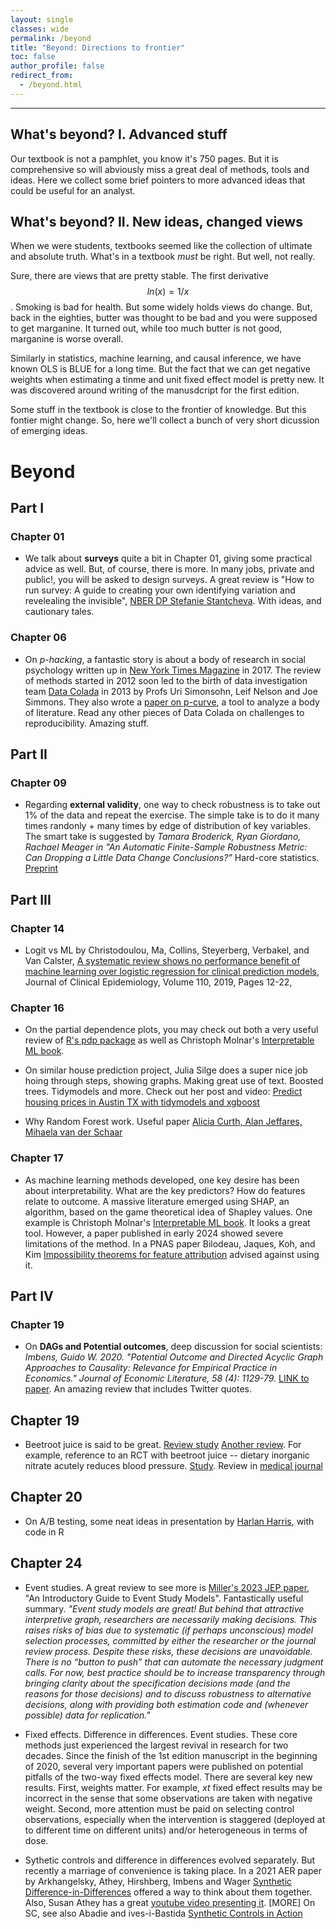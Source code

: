 ```yaml
---
layout: single
classes: wide
permalink: /beyond
title: "Beyond: Directions to frontier"
toc: false
author_profile: false
redirect_from:
  - /beyond.html
---
```

___



## What's beyond? I. Advanced stuff

Our textbook is not a pamphlet, you know it's 750 pages. But it is comprehensive so will abviously miss a great deal of methods, tools and ideas. Here we collect some brief pointers to more advanced ideas that could be useful for an analyst. 


## What's beyond? II.  New ideas, changed views 

When we were students, textbooks seemed like the collection of ultimate and absolute truth. What's in a textbook *must* be right. But well, not really. 

Sure, there are views that are pretty stable. The first derivative $$ ln(x)=1/x$$. Smoking is bad for health. But some widely holds views do change. But, back in the eighties, butter was thought to be bad and you were supposed to get marganine. It turned out, while too much butter is not good, marganine is worse overall. 

Similarly in statistics, machine learning, and causal inference, we have known OLS is BLUE for a long time. But the fact that we can get negative weights when estimating a tinme and unit fixed effect model is pretty new. It was discovered around writing of the manusdcript for the first edition. 

Some stuff in the textbook is close to the frontier of knowledge. But this fontier might change. So, here we'll collect a bunch of very short dicussion of emerging ideas. 

# Beyond

## Part I

### Chapter 01

* We talk about **surveys** quite a bit in Chapter 01, giving some practical advice as well. But, of course, there is more. In many jobs, private and public!, you will be asked to design surveys. A great review is "How to run survey: A guide to creating your own identifying variation and revelealing the invisible", [NBER DP Stefanie Stantcheva](https://www.nber.org/system/files/working_papers/w30527/w30527.pdf). With ideas, and cautionary tales. 


### Chapter 06

* On *p-hacking*, a fantastic story is about a body of research in social psychology written up in [New York Times Magazine](https://www.nytimes.com/2017/10/18/magazine/when-the-revolution-came-for-amy-cuddy.html) in 2017. The review of methods started in 2012 soon led to the birth of data investigation team [Data Colada](https://datacolada.org/about) in 2013 by Profs Uri Simonsohn, Leif Nelson and Joe Simmons. They also wrote a [paper on p-curve](http://urisohn.com/sohn_files/wp/wordpress/wp-content/uploads/2019/01/pcp2-P-curve-2-published-.pdf), a tool to analyze a body of literature. Read any other pieces of Data Colada on challenges to reproducibility. Amazing stuff. 

## Part II

### Chapter 09

* Regarding **external validity**, one way to check robustness is to take out 1% of the data and repeat the exercise. The simple take is to do it many times randonly + many times by edge of distribution of key variables. The smart take is suggested by *Tamara Broderick, Ryan Giordano, Rachael Meager in "An Automatic Finite-Sample Robustness Metric: Can Dropping a Little Data Change Conclusions?"* Hard-core statistics. [Preprint](https://arxiv.org/abs/2011.14999)

## Part III

### Chapter 14

* Logit vs ML by  Christodoulou, Ma, Collins, Steyerberg, Verbakel, and Van Calster, [A systematic review shows no performance benefit of machine learning over logistic regression for clinical prediction models](), Journal of Clinical Epidemiology, Volume 110, 2019, Pages 12-22,


### Chapter 16

* On the partial dependence plots, you may check out both a very useful review of [ R's pdp package](https://bgreenwell.github.io/pdp/articles/pdp.html) as well as Christoph Molnar's [Interpretable ML book](https://christophm.github.io/interpretable-ml-book/pdp.html).

* On similar house prediction project, Julia Silge does a super nice job hoing through steps, showing graphs. Making great use of text. Boosted trees. Tidymodels and more. Check out her post and video: [Predict housing prices in Austin TX with tidymodels and xgboost](https://juliasilge.com/blog/austin-housing/)

* Why Random Forest work. Useful paper [Alicia Curth, Alan Jeffares, Mihaela van der Schaar](https://arxiv.org/abs/2402.01502)

### Chapter 17

* As machine learning methods developed, one key desire has been about interpretability. What are the key predictors? How do features relate to outcome. A massive literature emerged using SHAP, an algorithm, based on the game theoretical idea of Shapley values. One example is Christoph Molnar's [Interpretable ML book](https://christophm.github.io/interpretable-ml-book). It looks a great tool. However, a paper published in early 2024 showed severe limitations of the method. In a PNAS paper Bilodeau, Jaques, Koh, and Kim [Impossibility theorems for feature attribution](https://www.pnas.org/doi/10.1073/pnas.2304406120) advised against using it.



## Part IV

### Chapter 19

* On **DAGs and Potential outcomes**, deep discussion for social scientists: *Imbens, Guido W. 2020. "Potential Outcome and Directed Acyclic Graph Approaches to Causality: Relevance for Empirical Practice in Economics." Journal of Economic Literature, 58 (4): 1129-79.* [LINK to paper](https://www.aeaweb.org/articles?id=10.1257/jel.20191597). An amazing review that includes Twitter quotes. 

## Chapter 19

* Beetroot juice is said to be great. [Review study](https://www.healthline.com/health/food-nutrition/beetroot-juice-benefits#Overview) [Another review](https://www.medicalnewstoday.com/articles/324898). For example, reference to an RCT with beetroot juice -- dietary inorganic nitrate acutely reduces blood pressure. [Study](https://www.ahajournals.org/doi/10.1161/HYPERTENSIONAHA.114.04675). Review in [medical journal](https://www.ncbi.nlm.nih.gov/pmc/articles/PMC4425174/)

## Chapter 20

* On A/B testing, some neat ideas in presentation by [Harlan Harris](https://www.harlan.harris.name/2022/08/communicating-a-b-test-results-for-conversion-rates-with-ratios-and-uncertainty-intervals/?utm_campaign=Data_Elixir&utm_source=Data_Elixir_403/), with code in R

## Chapter 24

* Event studies. A great review to see more is [Miller's 2023 JEP paper](https://pubs.aeaweb.org/doi/pdfplus/10.1257/jep.37.2.203), "An Introductory Guide to Event Study Models". Fantastically useful summary. *"Event study models are great! But behind that attractive interpretive graph, researchers are necessarily making decisions. This raises risks of bias due to systematic (if perhaps unconscious) model selection processes, committed by either the researcher or the journal review process. Despite these risks, these decisions are  unavoidable. There is no “button to push” that can automate the necessary judgment calls. For now, best practice should be to increase transparency through bringing clarity about the specification decisions made (and the reasons for those decisions) and to discuss robustness to alternative decisions, along with providing 
both estimation code and (whenever possible) data for replication."*

* Fixed effects. Difference in differences. Event studies. These core methods just experienced the largest revival in research for two decades. Since the finish of the 1st edition manuscript in the beginning of 2020, several very important papers were published on potential pitfalls of the two-way fixed effects model. There are several key new results. First, weights matter. For example, $xt$ fixed effect results may be incorrect in the sense that some observations are taken with negative weight. Second, more attention must be paid on selecting control observations, especially when the intervention is staggered (deployed at to different time on different units) and/or heterogeneous in terms of dose. 

* Sythetic controls and difference in differences evolved separately. But recently a marriage of convenience is taking place. In a 2021 AER paper by Arkhangelsky, Athey, Hirshberg, Imbens and Wager [Synthetic Difference-in-Differences](https://www.aeaweb.org/articles?id=10.1257/aer.20190159) offered a way to think about them together. Also, Susan Athey has a great [youtube video presenting it](https://www.youtube.com/watch?v=r2DzGAigTl4). [MORE] On SC, see also  Abadie and  ives-i-Bastida [Synthetic Controls in Action](https://arxiv.org/pdf/2203.06279.pdf)
